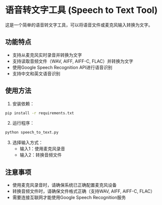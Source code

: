 # 语音转文字工具 (Speech to Text Tool)

这是一个简单的语音转文字工具，可以将语音文件或麦克风输入转换为文字。

## 功能特点
- 支持从麦克风实时录音并转换为文字
- 支持读取音频文件（WAV, AIFF, AIFF-C, FLAC）并转换为文字
- 使用Google Speech Recognition API进行语音识别
- 支持中文和英文语音识别

## 使用方法

1. 安装依赖：
```bash
pip install -r requirements.txt
```

2. 运行程序：
```bash
python speech_to_text.py
```

3. 选择输入方式：
   - 输入1：使用麦克风录音
   - 输入2：转换音频文件

## 注意事项
- 使用麦克风录音时，请确保系统已正确配置麦克风设备
- 转换音频文件时，请确保文件格式正确（支持WAV, AIFF, AIFF-C, FLAC）
- 需要连接互联网才能使用Google Speech Recognition服务 